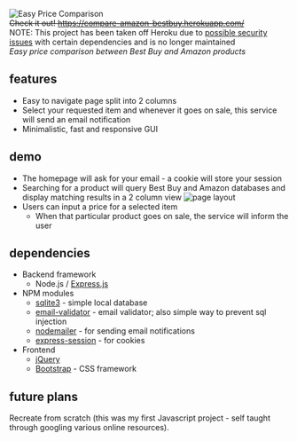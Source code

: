 ![Easy Price Comparison](https://i.imgur.com/Xcb5mlm.png)  <br />
~~Check it out! https://compare-amazon-bestbuy.herokuapp.com/~~ <br />
NOTE: This project has been taken off Heroku due to [possible security issues](https://nodejs.org/en/blog/vulnerability/july-2017-security-releases/) with certain dependencies and is no longer maintained 
<br />
*Easy price comparison between Best Buy and Amazon products* <br />

## features
* Easy to navigate page split into 2 columns 
* Select your requested item and whenever it goes on sale, this service will send an email notification 
* Minimalistic, fast and responsive GUI

## demo
* The homepage will ask for your email - a cookie will store your session
* Searching for a product will query Best Buy and Amazon databases and display matching results in a 2 column view 
![page layout](https://i.imgur.com/pdqa6dQ.png)  <br />
* Users can input a price for a selected item
    * When that particular product goes on sale, the service will inform the user 

## dependencies
* Backend framework
    * Node.js / [Express.js](https://expressjs.com/)
* NPM modules
    * [sqlite3](https://www.npmjs.com/package/sqlite3) - simple local database 
    * [email-validator](https://www.npmjs.com/package/email-validator) - email validator; also simple way to prevent sql injection
    * [nodemailer](https://www.npmjs.com/package/nodemailer) - for sending email notifications 
    * [express-session](https://www.npmjs.com/package/express-session) - for cookies 
* Frontend  
    * [jQuery](https://jquery.com/)
    * [Bootstrap](https://getbootstrap.com/) - CSS framework 

## future plans
Recreate from scratch (this was my first Javascript project - self taught through googling various online resources). 
